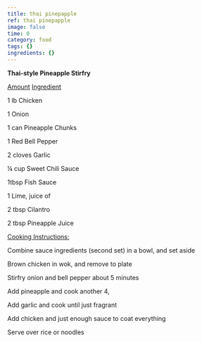 ```yaml
---
title: thai pinepapple
ref: thai pinepapple
image: false
time: 0
category: food
tags: {}
ingredients: {}
---
```

**Thai-style Pineapple Stirfry**


[Amount]() [Ingredient]()

1 lb Chicken

1 Onion

1 can Pineapple Chunks

1 Red Bell Pepper

2 cloves Garlic


¼ cup Sweet Chili Sauce

1tbsp Fish Sauce

1 Lime, juice of

2 tbsp Cilantro

2 tbsp Pineapple Juice


[Cooking Instructions:]()

Combine sauce ingredients (second set) in a bowl, and set aside

Brown chicken in wok, and remove to plate

Stirfry onion and bell pepper about 5 minutes

Add pineapple and cook another 4,

Add garlic and cook until just fragrant

Add chicken and just enough sauce to coat everything

Serve over rice or noodles
